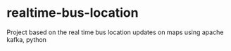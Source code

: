 # realtime-bus-location
Project based on the real time bus location updates on maps using apache kafka, python
